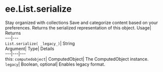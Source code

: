  
#  ee.List.serialize 
Stay organized with collections  Save and categorize content based on your preferences. 
Returns the serialized representation of this object. Usage| Returns  
---|---  
`List.serialize( _legacy_)`| String  
Argument| Type| Details  
---|---|---  
this: `computedobject`| ComputedObject| The ComputedObject instance.  
`legacy`| Boolean, optional| Enables legacy format.  
